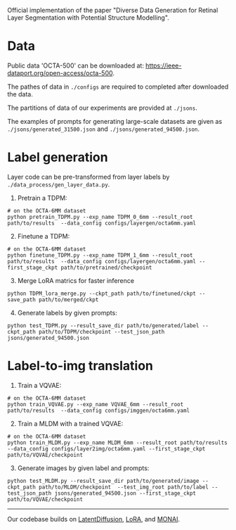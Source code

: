 Official implementation of the paper "Diverse Data Generation for Retinal Layer Segmentation with Potential Structure Modelling".

# Data

Public data 'OCTA-500' can be downloaded at: https://ieee-dataport.org/open-access/octa-500.

The pathes of data in `./configs` are required to completed after downloaded the data. 

The partitions of data of our experiments are provided at `./jsons`.

 The examples of prompts for generating large-scale datasets are given as `./jsons/generated_31500.json` and  `./jsons/generated_94500.json`.

# Label generation

Layer code can be pre-transformed from layer labels by `./data_process/gen_layer_data.py`.

1. Pretrain a TDPM:

```shell
# on the OCTA-6MM dataset
python pretrain_TDPM.py --exp_name TDPM_0_6mm --result_root path/to/results  --data_config configs/layergen/octa6mm.yaml
```

2. Finetune a TDPM:
```shell
# on the OCTA-6MM dataset
python finetune_TDPM.py --exp_name TDPM_1_6mm --result_root path/to/results  --data_config configs/layergen/octa6mm.yaml --first_stage_ckpt path/to/pretrained/checkpoint
```


3. Merge LoRA matrics for faster inference
```shell
python TDPM_lora_merge.py --ckpt_path path/to/finetuned/ckpt --save_path path/to/merged/ckpt
```
4. Generate labels by given prompts:
```shell
python test_TDPM.py --result_save_dir path/to/generated/label --ckpt_path path/to/TDPM/checkpoint --test_json_path jsons/generated_94500.json
```

# Label-to-img translation

1.  Train a VQVAE:

```shell
# on the OCTA-6MM dataset
python train_VQVAE.py --exp_name VQVAE_6mm --result_root path/to/results  --data_config configs/imggen/octa6mm.yaml
```

2. Train a MLDM with a trained VQVAE:

```shell
# on the OCTA-6MM dataset
python train_MLDM.py --exp_name MLDM_6mm --result_root path/to/results  --data_config configs/layer2img/octa6mm.yaml --first_stage_ckpt path/to/VQVAE/checkpoint
```

3.  Generate images by given label and prompts:

```shell
python test_MLDM.py --result_save_dir path/to/generated/image --ckpt_path path/to/MLDM/checkpoint  --test_img_root path/to/label --test_json_path jsons/generated_94500.json --first_stage_ckpt path/to/VQVAE/checkpoint
```
***
Our codebase builds on [LatentDiffusion](https://github.com/CompVis/latent-diffusion), [LoRA](https://github.com/microsoft/LoRA), and [MONAI](https://docs.monai.io/en/stable/networks.html#vitautoenc).


